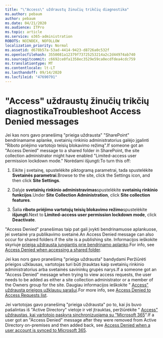 ```yaml
---
title: "\"Access\" uždraustų žinučių trikčių diagnostika"
ms.author: pebaum
author: pebaum
ms.date: 04/21/2020
ms.audience: ITPro
ms.topic: article
ms.service: o365-administration
ROBOTS: NOINDEX, NOFOLLOW
localization_priority: Normal
ms.assetid: d678b57a-53ad-4414-9423-d8726a0c532f
ms.openlocfilehash: 3550081a12379f73725253214a2c2d44974ab740
ms.sourcegitcommit: c6692ce0fa1358ec3529e59ca0ecdfdea4cdc759
ms.translationtype: MT
ms.contentlocale: lt-LT
ms.lasthandoff: 09/14/2020
ms.locfileid: "47690791"
---
```

# <a name="troubleshoot-access-denied-messages"></a><span data-ttu-id="4b77c-102">"Access" uždraustų žinučių trikčių diagnostika</span><span class="sxs-lookup"><span data-stu-id="4b77c-102">Troubleshoot Access Denied messages</span></span>

<span data-ttu-id="4b77c-103">Jei kas nors gavo pranešimą "prieiga uždrausta" "SharePoint" bendrinamame aplanke, svetainių rinkinio administratorius galėjo įgalinti "Riboto priėjimo vartotojo teisių blokavimo režimą".</span><span class="sxs-lookup"><span data-stu-id="4b77c-103">If someone got an "Access Denied" message to a shared folder in SharePoint, the site collection administrator might have enabled "Limited-access user permission lockdown mode."</span></span> <span data-ttu-id="4b77c-104">Norėdami išjungti:</span><span class="sxs-lookup"><span data-stu-id="4b77c-104">To turn this off:</span></span> 
  
1. <span data-ttu-id="4b77c-105">Eikite į svetainę, spustelėkite piktogramą parametrai, tada spustelėkite **Svetainės parametrai**.</span><span class="sxs-lookup"><span data-stu-id="4b77c-105">Browse to the site, click the Settings icon, and then click **Site Settings**.</span></span>
    
2. <span data-ttu-id="4b77c-106">Dalyje **svetainių rinkinio administravimas**spustelėkite **svetainių rinkinio funkcijos**.</span><span class="sxs-lookup"><span data-stu-id="4b77c-106">Under **Site Collection Administration**, click **Site collection features**.</span></span>
    
3. <span data-ttu-id="4b77c-107">Šalia **riboto priėjimo vartotojų teisių blokavimo režimo**spustelėkite **išjungti**.</span><span class="sxs-lookup"><span data-stu-id="4b77c-107">Next to **Limited-access user permission lockdown mode**, click **Deactivate**.</span></span>
    
<span data-ttu-id="4b77c-108">"Access Denied" pranešimas taip pat gali įvykti bendrinamuose aplankuose, jei svetainė yra publikavimo svetainė.</span><span class="sxs-lookup"><span data-stu-id="4b77c-108">An Access Denied message can also occur for shared folders if the site is a publishing site.</span></span> <span data-ttu-id="4b77c-109">Informacijos ieškokite skyriuje [prieiga uždrausta jungiantis prie bendrinamo aplanko](https://go.microsoft.com/fwlink/?linkid=2004317).</span><span class="sxs-lookup"><span data-stu-id="4b77c-109">For info, see [Access Denied when accessing a shared folder](https://go.microsoft.com/fwlink/?linkid=2004317).</span></span>
  
<span data-ttu-id="4b77c-110">Jei kas nors gavo pranešimą "prieiga uždrausta" bandydami Peržiūrėti prieigos užklausas, vartotojas turi būti įtrauktas kaip svetainių rinkinio administratorius arba svetainės savininkų grupės narys.</span><span class="sxs-lookup"><span data-stu-id="4b77c-110">If a someone got an "Access Denied" message when trying to view access requests, the user needs to be added as either a site collection administrator or a member of the Owners group for the site.</span></span> <span data-ttu-id="4b77c-111">Daugiau informacijos ieškokite " [Access" uždrausta prieigos užklausų sąrašui](https://go.microsoft.com/fwlink/?linkid=2004220).</span><span class="sxs-lookup"><span data-stu-id="4b77c-111">For more info, see [Access Denied to Access Requests list](https://go.microsoft.com/fwlink/?linkid=2004220).</span></span>
  
<span data-ttu-id="4b77c-112">Jei vartotojas gavo pranešimą "prieiga uždrausta" po to, kai jis buvo pašalintas iš "Active Directory" vietoje ir vėl įtrauktas, peržiūrėkite " [Access" uždraustas, kai vartotojo paskyra sinchronizuojama su "Microsoft 365](https://go.microsoft.com/fwlink/?linkid=2004318)".</span><span class="sxs-lookup"><span data-stu-id="4b77c-112">If a user got an "Access Denied" message after they were removed from Active Directory on-premises and then added back, see [Access Denied when a user account is synced to Microsoft 365](https://go.microsoft.com/fwlink/?linkid=2004318).</span></span>
  

